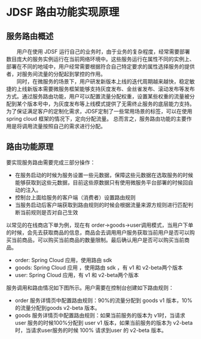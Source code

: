 # JDSF 路由功能实现原理

## 服务路由概述

&emsp;&emsp;用户在使用 JDSF 运行自己的业务时，由于业务的复杂程度，经常需要部署数目庞大的服务实例运行在当前网络环境中。这些服务运行在属性不同的实例上、部署在不同的地域中，用户经常需要根据符合自己特定要求的属性选择服务的提供者，对服务间流量的分配起到掌控的作用。  
&emsp;&emsp;同时，在微服务的场景下，用户研发新版本上线的迭代周期越来越快，稳定敏捷的上线新版本需要微服务框架能够支持灰度发布、金丝雀发布、滚动发布等发布方式。通过服务路由功能，用户可以配置流量分配权重，设置某些权重的流量被分配到某个版本号中，为灰度发布等上线模式提供了无需终止服务的底层能力支持。为了保证满足客户的定制化需求，JDSF定制了一些常用场景的标签，可以在使用 spring cloud 框架的情况下，定向分配流量。 总而言之，服务路由功能的主要作用是将调用流量按照自己的需求进行分配。

## 路由功能原理

要实现服务路由需要完成三部分操作：

* 在服务启动的时候为服务设置一些元数据，保障这些元数据在选取服务的时候能够获取到这些元数据，目前这些原数据只有使用微服务平台部署的时候回自动的注入。
* 控制台上面给服务的客户端（消费者）设置路由规则
* 当服务启动后客户端获取到路由规则的时候会根据流量来源方规则进行匹配判断当前规则是否对自己生效
  
以常见的在线商店下单为例，现在有 order->goods->user调用模式，当用户下单的时候，会先去获取商品的信息，商品会去调用用户服务获取当前用户是否可以购买当前商品，可以购买当前商品的数量限制。最后确认用户是否可以购买当前商品。

* order: Spring Cloud 应用，使用路由 sdk  
* goods:  Spring Cloud 应用 ，使用路由 sdk  ，有 v1 和 v2-beta两个版本
* user: Spring Cloud 应用，有 v1 和 v2-beta两个版本
  
服务调用和路由情况如下图所示。用户需要在控制台创建如下路由规则：

* order 服务详情页中配置路由规则：90%的流量分配到 goods v1 版本，10%的流量分配到goods v2-beta 版本。
* goods 服务详情页中配置路由规则：如果当前服务的版本为 v1时，当请求 user 服务的时候100%分配到 user v1 版本，如果当前服务的版本为 v2-beta 时，当请求user服务的时候 100% 请求到user 的 v2-beta 版本。